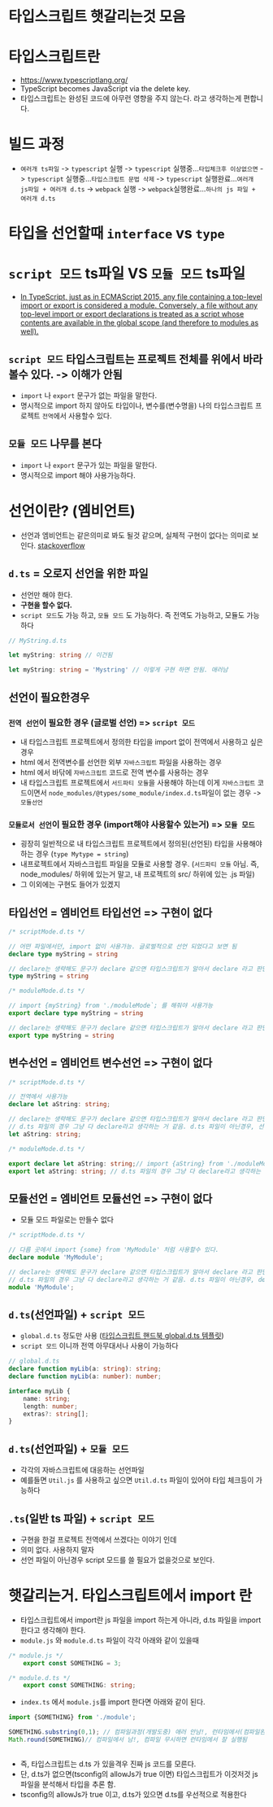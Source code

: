 # 타입스크립트 햇갈리는것 모음

# 타입스크립트란
- https://www.typescriptlang.org/
- TypeScript becomes JavaScript via the delete key.
- 타입스크립트는 완성된 코드에 아무런 영향을 주지 않는다. 라고 생각하는게 편합니다. 

# 빌드 과정
- `여러개 ts파일` -> `typescript` 실행 -> `typescript` 실행중...`타입체크후 이상없으면` -> `typescript` 실행중...`타입스크립트 문법 삭제` -> `typescript` 실행완료...`여러개 js파일 + 여러개 d.ts` -> `webpack` 실행 -> `webpack`실행완료...`하나의 js 파일 + 여러개 d.ts` 

# 타입을 선언할때 `interface` vs `type` 

# `script 모드` ts파일 VS `모듈 모드` ts파일
- [In TypeScript, just as in ECMAScript 2015, any file containing a top-level import or export is considered a module. Conversely, a file without any top-level import or export declarations is treated as a script whose contents are available in the global scope (and therefore to modules as well).](https://www.typescriptlang.org/docs/handbook/modules.html)
  
## `script 모드` 타입스크립트는 프로젝트 전체를 위에서 바라 볼수 있다. -> 이해가 안됨
- `import` 나 `export` 문구가 없는 파일을 말한다.
- 명시적으로 import 하지 않아도 타입이나, 변수를(변수명을) 나의 타입스크립트 프로젝트 `전역`에서 사용할수 있다.

## `모듈 모드` 나무를 본다
- `import` 나 `export` 문구가 있는 파일을 말한다.
- 명시적으로 import 해야 사용가능하다. 

# 선언이란? (엠비언트)
- 선언과 엠비언트는 같은의미로 봐도 될것 같으며, 실체적 구현이 없다는 의미로 보인다. [stackoverflow](https://stackoverflow.com/questions/26946495/what-means-ambient-in-typescript)


## `d.ts` = 오로지 선언을 위한 파일
- 선언만 해야 한다. 
- **구현을 할수 없다.**
- `script 모드`도 가능 하고, `모듈 모드` 도 가능하다. 즉 전역도 가능하고, 모듈도 가능하다

```ts
// MyString.d.ts

let myString: string // 이건됨

let myString: string = 'Mystring' // 이렇게 구현 하면 안됨. 애러남

```

## 선언이 필요한경우
### `전역 선언`이 필요한 경우 (글로벌 선언) => `script 모드`
- 내 타입스크립트 프로젝트에서 정의한 타입을 import 없이 전역에서 사용하고 싶은 경우
- html 에서 전역변수를 선언한 외부 `자바스크립트` 파일을 사용하는 경우
- html 에서 바닦에 `자바스크립트` 코드로 전역 변수를 사용하는 경우
- 내 타입스크립트 프로젝트에서 `서드파티 모듈`을 사용해야 하는데 이게 `자바스크립트` 코드이면서 `node_modules/@types/some_module/index.d.ts`파일이 없는 경우 -> `모듈선언`

### `모듈로서 선언`이 필요한 경우 (import해야 사용할수 있는거) => `모듈 모드`
- 굉장히 일반적으로 내 타입스크립트 프로젝트에서 정의된(선언된) 타입을 사용해야 하는 경우 (`type Mytype = string`)
- 내프로젝트에서 자바스크립트 파일을 모듈로 사용할 경우. (`서드파티 모듈` 아님. 즉, node_modules/ 하위에 있는거 말고, 내 프로젝트의 src/ 하위에 있는 .js 파일)
- 그 이외에는 구현도 들어가 있겠지

## 타입선언 = 엠비언트 타입선언 => 구현이 없다
```ts
/* scriptMode.d.ts */

// 어떤 파일에서던, import 없이 사용가능. 글로벌적으로 선언 되었다고 보면 됨
declare type myString = string

// declare는 생략해도 문구가 declare 같으면 타입스크립트가 알아서 declare 라고 판단함. 특히 d.ts 파일의 경우 그냥 다 declare라고 생각하는 거 같음
type myString = string 
```
```ts
/* moduleMode.d.ts */

// import {myString} from './moduleMode`; 를 해줘야 사용가능
export declare type myString = string

// declare는 생략해도 문구가 declare 같으면 타입스크립트가 알아서 declare 라고 판단함
export type myString = string 
```
## 변수선언 = 엠비언트 변수선언 => 구현이 없다
```ts
/* scriptMode.d.ts */

// 전역에서 사용가능
declare let aString: string; 

// declare는 생략해도 문구가 declare 같으면 타입스크립트가 알아서 declare 라고 판단함
// d.ts 파일의 경우 그냥 다 declare라고 생각하는 거 같음. d.ts 파일이 아닌경우, 선언한 파일 내에서 해당 변수를 사용하려고 하면 애려가 남. 할당 하고 사용하라고 함
let aString: string; 
```
```ts
/* moduleMode.d.ts */

export declare let aString: string;// import {aString} from './moduleMode`; 를 해줘야 사용가능
export let aString: string; // d.ts 파일의 경우 그냥 다 declare라고 생각하는 거 같음. d.ts 파일이 아닌경우, 선언한 파일 내에서 해당 변수를 사용하려고 하면 애려가 남. 할당 하고 사용하라고 함

```
## 모듈선언 = 엠비언트 모듈선언 => 구현이 없다
- 모듈 모드 파일로는 만들수 없다
```ts
/* scriptMode.d.ts */

// 다름 곳에서 import {some} from 'MyModule' 처럼 사용할수 있다.
declare module 'MyModule'; 

// declare는 생략해도 문구가 declare 같으면 타입스크립트가 알아서 declare 라고 판단함
// d.ts 파일의 경우 그냥 다 declare라고 생각하는 거 같음. d.ts 파일이 아닌경우, declare 없으면 애러남
module 'MyModule'; 
```

## `d.ts`(선언파일) + `script 모드`
- `global.d.ts` 정도만 사용 ([타입스크립트 핸드북 global.d.ts 템플릿](https://www.typescriptlang.org/docs/handbook/declaration-files/templates/global-d-ts.html))
- `script 모드` 이니까 전역 아무대서나 사용이 가능하다

```ts
// global.d.ts
declare function myLib(a: string): string;
declare function myLib(a: number): number;

interface myLib {
    name: string;
    length: number;
    extras?: string[];
}
```

## `d.ts`(선언파일) + `모듈 모드`
- 각각의 자바스크립트에 대응하는 선언파일
- 예를들면 `Util.js` 를 사용하고 싶으면 `Util.d.ts` 파일이 있어야 타입 체크등이 가능하다

## `.ts`(일반 ts 파일) + `script 모드`
- 구현을 한걸 프로젝트 전역에서 쓰겠다는 이야기 인데
- 의미 없다. 사용하지 말자
- 선언 파일이 아닌경우 script 모드를 쓸 필요가 없을것으로 보인다.

# 햇갈리는거. 타입스크립트에서 import 란
- 타입스크립트에서 import란 js 파일을 import 하는게 아니라, d.ts 파일을 import 한다고 생각해야 한다. 
- `module.js` 와 `module.d.ts` 파일이 각각 아래와 같이 있을때
```js
/* module.js */
    export const SOMETHING = 3;
```
```ts
/* module.d.ts */
    export const SOMETHING: string;
```

- `index.ts` 에서 `module.js`를 import 한다면 아래와 같이 된다.

```ts
import {SOMETHING} from './module';

SOMETHING.substring(0,1); // 컴파일과정(개발도중) 애러 안남!, 런타임에서(컴파일완료 후 실행하면) 애러 남
Math.round(SOMETHING)// 컴파일에서 남!, 컴파일 무시하면 런타임에서 잘 실행됨
 
```

- 즉, 타입스크립트는 d.ts 가 있을격우 진짜 js 코드를 모른다. 
- 단, d.ts가 없으면(tsconfig의 allowJs가 true 이면) 타입스크립트가 이것저것 js 파일을 분석해서 타입을 추론 함.
- tsconfig의 allowJs가 true 이고, d.ts가 있으면 d.ts를 우선적으로 적용한다